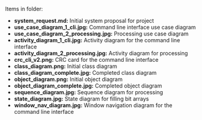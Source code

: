 Items in folder:
- **system_request.md:** Initial system proposal for project
- **use_case_diagram_1_cli.jpg:** Command line interface use case diagram
- **use_case_diagram_2_processing.jpg:** Processing use case diagram
- **activity_diagram_1_cli.jpg:** Activity diagram for the command line interface
- **activity_diagram_2_processing.jpg:** Activity diagram for processing
- **crc_cli_v2.png:** CRC card for the command line interface
- **class_diagram.png:** Initial class diagram
- **class_diagram_complete.jpg:** Completed class diagram
- **object_diagram.png:** Initial object diagram
- **object_diagram_complete.jpg:** Completed object diagram
- **sequence_diagram.jpg:** Sequence diagram for processing
- **state_diagram.jpg:** State diagram for filling bit arrays
- **window_nav_diagram.jpg:** Window navigation diagram for the command line interface
